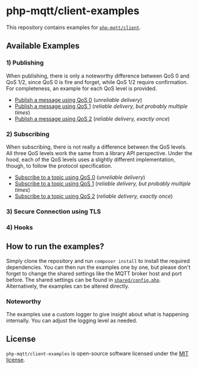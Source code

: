 # php-mqtt/client-examples

This repository contains examples for [`php-mqtt/client`](https://github.com/php-mqtt/client).

## Available Examples

### 1) Publishing

When publishing, there is only a noteworthy difference between QoS 0 and QoS 1/2, since QoS 0 is fire and forget, while QoS 1/2 require confirmation.
For completeness, an example for each QoS level is provided.

- [Publish a message using QoS 0](01_publishing/01_publish_with_qos_0/publish.php) (_unreliable delivery_)
- [Publish a message using QoS 1](01_publishing/02_publish_with_qos_1/publish.php) (_reliable delivery, but probably multiple times_)
- [Publish a message using QoS 2](01_publishing/03_publish_with_qos_2/publish.php) (_reliable delivery, exactly once_)

### 2) Subscribing

When subscribing, there is not really a difference between the QoS levels. All three QoS levels work the same from a library API perspective.
Under the hood, each of the QoS levels uses a slightly different implementation, though, to follow the protocol specification. 

- [Subscribe to a topic using QoS 0](02_subscribing/01_subscribe_with_qos_0/subscribe.php) (_unreliable delivery_)
- [Subscribe to a topic using QoS 1](02_subscribing/02_subscribe_with_qos_1/subscribe.php) (_reliable delivery, but probably multiple times_)
- [Subscribe to a topic using QoS 2](02_subscribing/03_subscribe_with_qos_2/subscribe.php) (_reliable delivery, exactly once_)

### 3) Secure Connection using TLS

### 4) Hooks

## How to run the examples?

Simply clone the repository and run `composer install` to install the required dependencies.
You can then run the examples one by one, but please don't forget to change the shared settings like the MQTT broker host and port before.
The shared settings can be found in [`shared/config.php`](shared/config.php). Alternatively, the examples can be altered directly.

### Noteworthy

The examples use a custom logger to give insight about what is happening internally. You can adjust the logging level as needed.

## License

`php-mqtt/client-examples` is open-source software licensed under the [MIT license](LICENSE.md).
